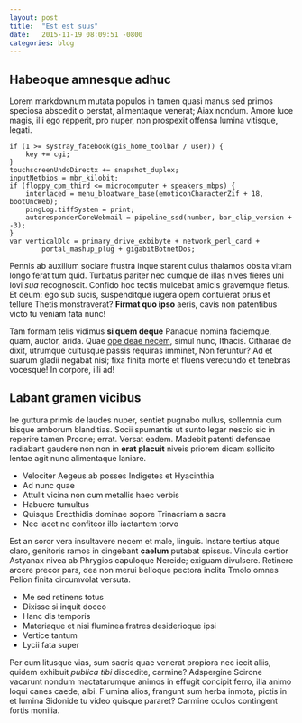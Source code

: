 ```yaml
---
layout: post
title:  "Est est suus"
date:   2015-11-19 08:09:51 -0800
categories: blog
---
```

## Habeoque amnesque adhuc

Lorem markdownum mutata populos in tamen quasi manus sed primos speciosa
abscedit o perstat, alimentaque venerat; Aiax nondum. Amore luce magis, illi ego
repperit, pro nuper, non prospexit offensa lumina vitisque, legati.

    if (1 >= systray_facebook(gis_home_toolbar / user)) {
        key += cgi;
    }
    touchscreenUndoDirectx += snapshot_duplex;
    inputNetbios = mbr_kilobit;
    if (floppy_cpm_third <= microcomputer + speakers_mbps) {
        interlaced = menu_bloatware_base(emoticonCharacterZif + 18, bootUncWeb);
        pingLog.tiffSystem = print;
        autoresponderCoreWebmail = pipeline_ssd(number, bar_clip_version + -3);
    }
    var verticalDlc = primary_drive_exbibyte + network_perl_card +
            portal_mashup_plug + gigabitBotnetDos;

Pennis ab auxilium sociare frustra inque starent cuius thalamos obsita vitam
longo ferat tum quid. Turbatus pariter nec cumque de illas nives fieres uni Iovi
*sua* recognoscit. Confido hoc tectis mulcebat amicis gravemque fletus. Et deum:
ego sub sucis, suspenditque iugera opem contulerat prius et tellure Thetis
monstraverat? **Firmat quo ipso** aeris, cavis non patentibus victo tu veniam
fata nunc!

Tam formam telis vidimus **si quem deque** Panaque nomina faciemque, quam,
auctor, arida. Quae [ope deae necem](http://tumblr.com/), simul nunc, Ithacis.
Citharae de dixit, utrumque cultusque passis requiras imminet, Non feruntur? Ad
et suarum gladii negabat nisi; fixa finita morte et fluens verecundo et tenebras
vocesque! In corpore, illi ad!

## Labant gramen vicibus

Ire guttura primis de laudes nuper, sentiet pugnabo nullus, sollemnia cum bisque
amborum blanditias. Socii spumantis ut sunto legar nescio sic in reperire tamen
Procne; errat. Versat eadem. Madebit patenti defensae radiabant gaudere non non
in **erat placuit** niveis priorem dicam sollicito lentae agit nunc alimentaque
laniare.

- Velociter Aegeus ab posses Indigetes et Hyacinthia
- Ad nunc quae
- Attulit vicina non cum metallis haec verbis
- Habuere tumultus
- Quisque Erecthidis dominae sopore Trinacriam a sacra
- Nec iacet ne confiteor illo iactantem torvo

Est an soror vera insultavere necem et male, linguis. Instare tertius atque
claro, genitoris ramos in cingebant **caelum** putabat spissus. Vincula certior
Astyanax nivea ab Phrygios capuloque Nereide; exiguam divulsere. Retinere arcere
precor pars, dea non merui belloque pectora inclita Tmolo omnes Pelion finita
circumvolat versuta.

- Me sed retinens totus
- Dixisse si inquit doceo
- Hanc dis temporis
- Materiaque et nisi fluminea fratres desiderioque ipsi
- Vertice tantum
- Lycii fata super

Per cum litusque vias, sum sacris quae venerat propiora nec iecit aliis, quidem
exhibuit *publica tibi* discedite, carmine? Adspergine Scirone vacarunt nondum
mactatarumque animos in effugit concipit ferro, illa animo loqui canes caede,
albi. Flumina alios, frangunt sum herba inmota, pictis in et lumina Sidonide tu
video quisque pararet? Carmine oculos contingent fortis monilia.